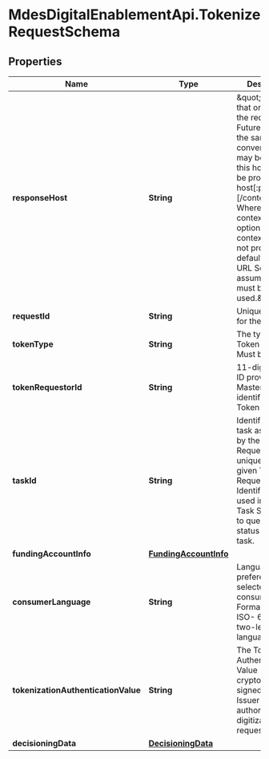 # MdesDigitalEnablementApi.TokenizeRequestSchema

## Properties

Name | Type | Description | Notes
------------ | ------------- | ------------- | -------------
**responseHost** | **String** | \&quot;The host that originated the request. Future calls in the same conversation may be routed to this host. Must be provided as: host[:port][/contextRoot] Where port and contextRoot are optional. If contextRoot is not provided, the default (per the URL Scheme) is assumed and must be used.\&quot;  | [optional] 
**requestId** | **String** | Unique identifier for the request.  | [optional] 
**tokenType** | **String** | The type of Token requested. Must be CLOUD  | 
**tokenRequestorId** | **String** | 11-digit numeric ID provided by Mastercard that identifies the Token Requestor.  | 
**taskId** | **String** | Identifier for this task as assigned by the Token Requestor, unique across a given Token Requestor Identifier. May be used in the Get Task Status API to query the status of this task.  | 
**fundingAccountInfo** | [**FundingAccountInfo**](FundingAccountInfo.md) |  | 
**consumerLanguage** | **String** | Language preference selected by the consumer. Formatted as an ISO- 639-1 two-letter language code.  | [optional] 
**tokenizationAuthenticationValue** | **String** | The Tokenization Authentication Value (TAV) as cryptographically signed by the Issuer to authorize this digitization request.  | [optional] 
**decisioningData** | [**DecisioningData**](DecisioningData.md) |  | [optional] 


